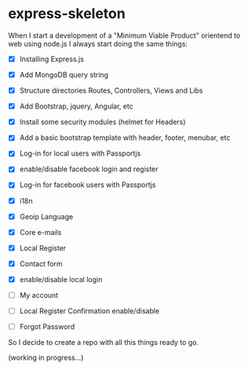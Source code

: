 # express-skeleton
When I start a development of a "Minimum Viable Product" orientend to web using node.js I always start doing the same things:

- [x] Installing Express.js
- [x] Add MongoDB query string
- [x] Structure directories Routes, Controllers, Views and Libs
- [x] Add Bootstrap, jquery, Angular, etc
- [x] Install some security modules (helmet for Headers)
- [x] Add a basic bootstrap template with header, footer, menubar, etc
- [x] Log-in for local users with Passportjs
- [x] enable/disable facebook login and register
- [x] Log-in for facebook users with Passportjs
- [x] i18n
- [x] Geoip Language
- [x] Core e-mails
- [x] Local Register
- [x] Contact form
- [x] enable/disable local login
- [ ] My account
- [ ] Local Register Confirmation enable/disable
- [ ] Forgot Password


So I decide to create a repo with all this things ready to go.

(working in progress...)